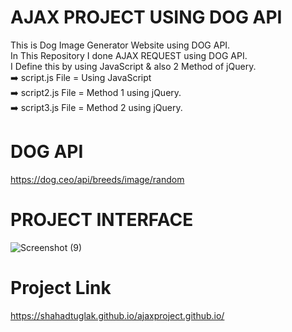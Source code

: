 # AJAX PROJECT USING DOG API 
This is Dog Image Generator Website using DOG API.<br />
In This Repository I done AJAX REQUEST using DOG API.<br />
I Define this by using JavaScript & also 2 Method of jQuery.<br />
➡️ script.js File = Using JavaScript<br />
➡️ script2.js File = Method 1 using jQuery. <br />
➡️ script3.js File = Method 2 using jQuery. <br />

# DOG API
https://dog.ceo/api/breeds/image/random


# PROJECT INTERFACE
![Screenshot (9)](https://user-images.githubusercontent.com/56908101/130063972-c3abca72-c17d-4a30-88f1-23cb93bd5d7e.png)


# Project Link
https://shahadtuglak.github.io/ajaxproject.github.io/



